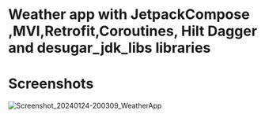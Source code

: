 # Weather app with JetpackCompose ,MVI,Retrofit,Coroutines, Hilt Dagger and desugar_jdk_libs libraries

# Screenshots

![Screenshot_20240124-200309_WeatherApp](https://github.com/HusseinKamal/WeatherApp/assets/29864161/12d8cf5a-40a7-4fb1-85a6-4954f69fe2ae)


